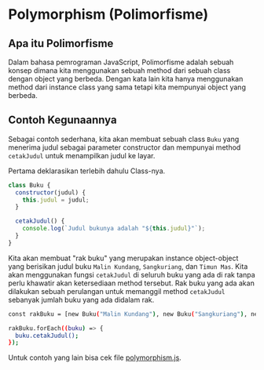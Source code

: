 # Polymorphism (Polimorfisme)

## Apa itu Polimorfisme

Dalam bahasa pemrograman JavaScript, Polimorfisme adalah sebuah konsep dimana kita menggunakan sebuah method dari sebuah class dengan object yang berbeda. Dengan kata lain kita hanya menggunakan method dari instance class yang sama tetapi kita mempunyai object yang berbeda.

## Contoh Kegunaannya

Sebagai contoh sederhana, kita akan membuat sebuah class `Buku` yang menerima judul sebagai parameter constructor dan mempunyai method `cetakJudul` untuk menampilkan judul ke layar.

Pertama deklarasikan terlebih dahulu Class-nya.

```js
class Buku {
  constructor(judul) {
    this.judul = judul;
  }

  cetakJudul() {
    console.log(`Judul bukunya adalah "${this.judul}"`);
  }
}
```

Kita akan membuat "rak buku" yang merupakan instance object-object yang berisikan judul buku `Malin Kundang`, `Sangkuriang`, dan `Timun Mas`. Kita akan menggunakan fungsi `cetakJudul` di seluruh buku yang ada di rak tanpa perlu khawatir akan ketersediaan method tersebut. Rak buku yang ada akan dilakukan sebuah perulangan untuk memanggil method `cetakJudul` sebanyak jumlah buku yang ada didalam rak.

```sh
const rakBuku = [new Buku("Malin Kundang"), new Buku("Sangkuriang"), new Buku("Timun Mas")];

rakBuku.forEach((buku) => {
  buku.cetakJudul();
});
```

Untuk contoh yang lain bisa cek file [polymorphism.js](polymorphism.js).
